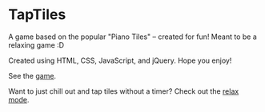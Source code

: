 # TapTiles
A game based on the popular "Piano Tiles" – created for fun! Meant to be a relaxing game :D

Created using HTML, CSS, JavaScript, and jQuery. Hope you enjoy!

See the <a href="https://alan-ma.github.io/TapTiles" target="_blank">game</a>.

Want to just chill out and tap tiles without a timer? Check out the <a href="https://alan-ma.github.io/TapTiles" target="_blank">relax mode</a>.
